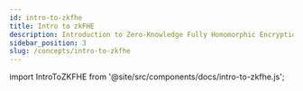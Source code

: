 ```yaml
---
id: intro-to-zkfhe
title: Intro to zkFHE
description: Introduction to Zero-Knowledge Fully Homomorphic Encryption
sidebar_position: 3
slug: /concepts/intro-to-zkfhe
---
```


import IntroToZKFHE from '@site/src/components/docs/intro-to-zkfhe.js';

<IntroToZKFHE />
